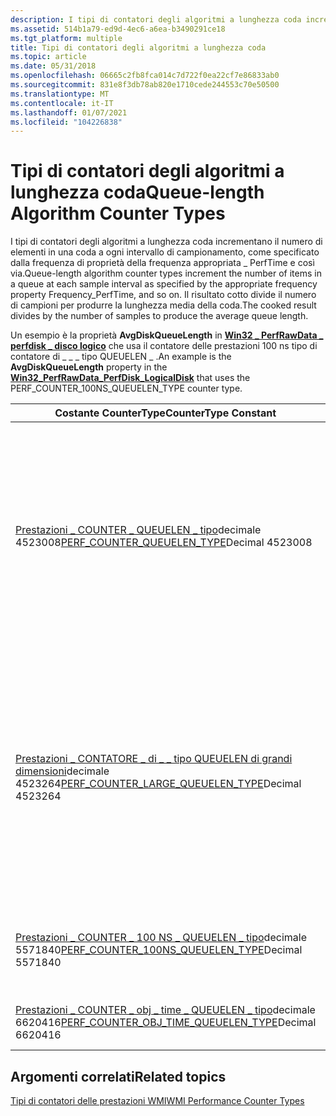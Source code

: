 ```yaml
---
description: I tipi di contatori degli algoritmi a lunghezza coda incrementano il numero di elementi in una coda a ogni intervallo di campionamento, come specificato dalla proprietà Frequency appropriata&\# 8212; Frequenza \_ PerfTime e così via.
ms.assetid: 514b1a79-ed9d-4ec6-a6ea-b3490291ce18
ms.tgt_platform: multiple
title: Tipi di contatori degli algoritmi a lunghezza coda
ms.topic: article
ms.date: 05/31/2018
ms.openlocfilehash: 06665c2fb8fca014c7d722f0ea22cf7e86833ab0
ms.sourcegitcommit: 831e8f3db78ab820e1710cede244553c70e50500
ms.translationtype: MT
ms.contentlocale: it-IT
ms.lasthandoff: 01/07/2021
ms.locfileid: "104226838"
---
```

# <a name="queue-length-algorithm-counter-types"></a><span data-ttu-id="4dd5c-103">Tipi di contatori degli algoritmi a lunghezza coda</span><span class="sxs-lookup"><span data-stu-id="4dd5c-103">Queue-length Algorithm Counter Types</span></span>

<span data-ttu-id="4dd5c-104">I tipi di contatori degli algoritmi a lunghezza coda incrementano il numero di elementi in una coda a ogni intervallo di campionamento, come specificato dalla frequenza di proprietà della frequenza appropriata \_ PerfTime e così via.</span><span class="sxs-lookup"><span data-stu-id="4dd5c-104">Queue-length algorithm counter types increment the number of items in a queue at each sample interval as specified by the appropriate frequency property Frequency\_PerfTime, and so on.</span></span> <span data-ttu-id="4dd5c-105">Il risultato cotto divide il numero di campioni per produrre la lunghezza media della coda.</span><span class="sxs-lookup"><span data-stu-id="4dd5c-105">The cooked result divides by the number of samples to produce the average queue length.</span></span>

<span data-ttu-id="4dd5c-106">Un esempio è la proprietà **AvgDiskQueueLength** in [**Win32 \_ PerfRawData \_ perfdisk \_ disco logico**](./retrieving-raw-and-formatted-performance-data.md) che usa il contatore delle prestazioni 100 ns tipo di contatore di \_ \_ \_ tipo QUEUELEN \_ .</span><span class="sxs-lookup"><span data-stu-id="4dd5c-106">An example is the **AvgDiskQueueLength** property in the [**Win32\_PerfRawData\_PerfDisk\_LogicalDisk**](./retrieving-raw-and-formatted-performance-data.md) that uses the PERF\_COUNTER\_100NS\_QUEUELEN\_TYPE counter type.</span></span>



| <span data-ttu-id="4dd5c-107">Costante CounterType</span><span class="sxs-lookup"><span data-stu-id="4dd5c-107">CounterType Constant</span></span>                                                                                                 | <span data-ttu-id="4dd5c-108">Descrizione</span><span class="sxs-lookup"><span data-stu-id="4dd5c-108">Description</span></span>                                                                                                                                                                                                       |
|----------------------------------------------------------------------------------------------------------------------|-------------------------------------------------------------------------------------------------------------------------------------------------------------------------------------------------------------------|
| <span data-ttu-id="4dd5c-109">[Prestazioni \_ COUNTER \_ QUEUELEN \_ tipo](/previous-versions/windows/it-pro/windows-server-2003/cc785636(v=ws.10))decimale 4523008</span><span class="sxs-lookup"><span data-stu-id="4dd5c-109">[PERF\_COUNTER\_QUEUELEN\_TYPE](/previous-versions/windows/it-pro/windows-server-2003/cc785636(v=ws.10))Decimal 4523008</span></span><br/>            | <span data-ttu-id="4dd5c-110">Lunghezza media di una coda a una risorsa nel tempo.</span><span class="sxs-lookup"><span data-stu-id="4dd5c-110">Average length of a queue to a resource over time.</span></span> <span data-ttu-id="4dd5c-111">Mostra la differenza tra le lunghezze di coda osservate durante gli ultimi due intervalli di campionamento divisa per la durata dell'intervallo.</span><span class="sxs-lookup"><span data-stu-id="4dd5c-111">It shows the difference between the queue lengths observed during the last two sample intervals divided by the duration of the interval.</span></span>                       |
| <span data-ttu-id="4dd5c-112">[Prestazioni \_ CONTATORE \_ di \_ \_ tipo QUEUELEN di grandi dimensioni](/previous-versions/windows/it-pro/windows-server-2003/cc785636(v=ws.10))decimale 4523264</span><span class="sxs-lookup"><span data-stu-id="4dd5c-112">[PERF\_COUNTER\_LARGE\_QUEUELEN\_TYPE](/previous-versions/windows/it-pro/windows-server-2003/cc785636(v=ws.10))Decimal 4523264</span></span><br/>     | <span data-ttu-id="4dd5c-113">Lunghezza media di una coda a una risorsa nel tempo.</span><span class="sxs-lookup"><span data-stu-id="4dd5c-113">Average length of a queue to a resource over time.</span></span> <span data-ttu-id="4dd5c-114">I contatori di questo tipo mostrano la differenza tra le lunghezze di coda osservate durante gli ultimi due intervalli di campionamento, divisa per la durata dell'intervallo.</span><span class="sxs-lookup"><span data-stu-id="4dd5c-114">Counters of this type display the difference between the queue lengths observed during the last two sample intervals, divided by the duration of the interval.</span></span> |
| <span data-ttu-id="4dd5c-115">[Prestazioni \_ COUNTER \_ 100 NS \_ QUEUELEN \_ tipo](/previous-versions/windows/it-pro/windows-server-2003/cc785636(v=ws.10))decimale 5571840</span><span class="sxs-lookup"><span data-stu-id="4dd5c-115">[PERF\_COUNTER\_100NS\_QUEUELEN\_TYPE](/previous-versions/windows/it-pro/windows-server-2003/cc785636(v=ws.10))Decimal 5571840</span></span><br/>     | <span data-ttu-id="4dd5c-116">Lunghezza media di una coda a una risorsa nel tempo in unità di 100 nanosecondi.</span><span class="sxs-lookup"><span data-stu-id="4dd5c-116">Average length of a queue to a resource over time in 100 nanosecond units.</span></span>                                                                                                                                        |
| <span data-ttu-id="4dd5c-117">[Prestazioni \_ COUNTER \_ obj \_ time \_ QUEUELEN \_ tipo](/previous-versions/windows/it-pro/windows-server-2003/cc785636(v=ws.10))decimale 6620416</span><span class="sxs-lookup"><span data-stu-id="4dd5c-117">[PERF\_COUNTER\_OBJ\_TIME\_QUEUELEN\_TYPE](/previous-versions/windows/it-pro/windows-server-2003/cc785636(v=ws.10))Decimal 6620416</span></span><br/> | <span data-ttu-id="4dd5c-118">Tempo in cui un oggetto si trova in una coda.</span><span class="sxs-lookup"><span data-stu-id="4dd5c-118">Time an object is in a queue.</span></span>                                                                                                                                                                                     |



 

## <a name="related-topics"></a><span data-ttu-id="4dd5c-119">Argomenti correlati</span><span class="sxs-lookup"><span data-stu-id="4dd5c-119">Related topics</span></span>

<dl> <dt>

[<span data-ttu-id="4dd5c-120">Tipi di contatori delle prestazioni WMI</span><span class="sxs-lookup"><span data-stu-id="4dd5c-120">WMI Performance Counter Types</span></span>](wmi-performance-counter-types.md)
</dt> </dl>

 


